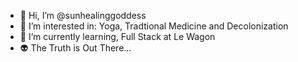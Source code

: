 - 👋 Hi, I’m @sunhealinggoddess
- 👀 I’m interested in: Yoga, Tradtional Medicine and Decolonization
- 🌱 I’m currently learning, Full Stack at Le Wagon
- 👽 The Truth is Out There...


<!---
sunhealinggoddess/sunhealinggoddess is a ✨ special ✨ repository because its `README.md` (this file) appears on your GitHub profile.
You can click the Preview link to take a look at your changes.
--->
